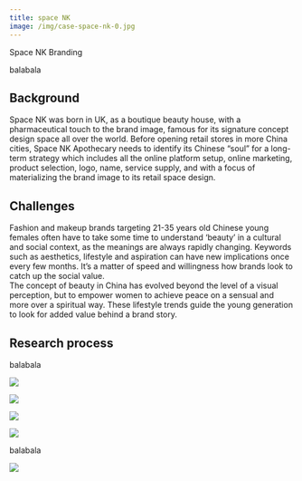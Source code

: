 ```yaml
---
title: space NK
image: /img/case-space-nk-0.jpg
---
```

Space NK Branding

balabala

## Background

Space NK was born in UK, as a boutique beauty house, with a pharmaceutical touch to the brand image, famous for its signature concept design space all over the world. Before opening retail stores in more China cities, Space NK Apothecary needs to identify its Chinese “soul” for a long-term strategy which includes all the online platform setup, online marketing, product selection, logo, name, service supply, and with a focus of materializing the brand image to its retail space design.

## Challenges

Fashion and makeup brands targeting 21-35 years old Chinese young females often have to take some time to understand ‘beauty’ in a cultural and social context, as the meanings are always rapidly changing. Keywords such as aesthetics, lifestyle and aspiration can have new implications once every few months. It’s a matter of speed and willingness how brands look to catch up the social value.\
The concept of beauty in China has evolved beyond the level of a visual perception, but to empower women to achieve peace on a sensual and more over a spiritual way. These lifestyle trends guide the young generation to look for added value behind a brand story.

## Research process

balabala

![](/img/case-space-nk-6.jpg)

![](/img/case-space-nk-7.jpg)

![](/img/case-space-nk-5.jpg)

![](/img/case-space-nk-3.jpg)

balabala

![](/img/case-space-nk-2.jpeg)